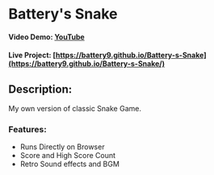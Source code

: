 # Battery's Snake
#### Video Demo:  [YouTube](https://youtu.be/FKSh0FEsCZk)
#### Live Project: [https://battery9.github.io/Battery-s-Snake](https://battery9.github.io/Battery-s-Snake/)
<h2> Description:</h2>
My own version of classic Snake Game.
<h3>Features:</h3>
<ul>
  <li>Runs Directly on Browser</li>
  <li>Score and High Score Count</li>
  <li>Retro Sound effects and BGM</li>
</ul>
